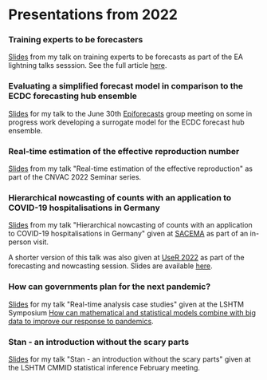 
# Presentations from 2022

### Training experts to be forecasters

[Slides](samabbott.co.uk/presentations/2022/experts-as-forecasters.pdf) from my talk on training experts to be forecasts as part of the EA lightning talks sesssion. See the full article [here](https://forum.effectivealtruism.org/posts/WFbf2d4LHjgvWJCus/cause-exploration-prizes-training-experts-to-be-forecasters).

### Evaluating a simplified forecast model in comparison to the ECDC forecasting hub ensemble

[Slides](https://samabbott.co.uk/presentations/2022/epiforecasts-surrogate-ecdc-ensemble-model.pdf) for my talk to the June 30th [Epiforecasts](https://epiforecasts.io/) group meeting on some in progress work developing a surrogate model for the ECDC forecast hub ensemble. 

### Real-time estimation of the effective reproduction number

[Slides](https://samabbott.co.uk/presentations/2022/CNVAC-real-time-estimation-of-the-reproduction-number.pdf) from my talk "Real-time estimation of the effective reproduction" as part of the CNVAC 2022 Seminar series. 

### Hierarchical nowcasting of counts with an application to COVID-19 hospitalisations in Germany

[Slides](https://samabbott.co.uk/presentations/2022/nowcasting-sacema.pdf) from my talk "Hierarchical nowcasting of counts with an application to COVID-19 hospitalisations in Germany" given at [SACEMA](https://www.sacema.org/about-us/) as part of an in-person visit. 

A shorter version of this talk was also given at [UseR 2022](https://user2022.r-project.org/program/talks/#session-31-forecasting-nowcasting) as part of the forecasting and nowcasting session. Slides are available [here](https://samabbott.co.uk/presentations/2022/nowcasting_useR.pdf).

### How can governments plan for the next pandemic?

[Slides](https://www.samabbott.co.uk/presentations/2022/how-can-governments-prepare-for-the-next-pandemic.pdf) for my talk "Real-time analysis case studies" given at the LSHTM Symposium [How can mathematical and statistical models combine with big data to improve our response to pandemics](https://www.lshtm.ac.uk/newsevents/events/how-can-mathematical-and-statistical-models-combine-big-data-improve-our-response?utm_source=Twitter&utm_medium=Social+Media&utm_campaign=How+can+mathematical+and+statistical+models+combine+with+big+data+to+improve+our+response+to+pandemics%3F).

### Stan - an introduction without the scary parts

[Slides](https://www.samabbott.co.uk/presentations/2022/stan-an-introduction-without-the-scary-parts.pdf) for my talk "Stan - an introduction without the scary parts" given at the LSHTM CMMID statistical inference February meeting.
